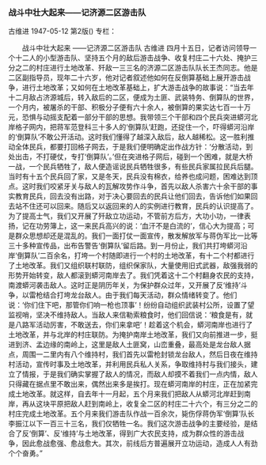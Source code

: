### 战斗中壮大起来——记济源二区游击队
古维进
1947-05-12
第2版()
专栏：

　　战斗中壮大起来
    ——记济源二区游击队
    古维进
    四月十五日，记者访问领导一个十二人的小型游击队、坚持五个月的敌后游击战争、收复村庄二十六处、掩护三分之二的村庄进行土地改革、歼敌一三三名的济源二区游击队队长王杰同志。他是二区副指导员，现年二十六岁，他对记者叙述他如何在反倒算基础上展开游击战争，进行土地改革；又如何在土地改革基础上，扩大游击战争的故事说：“当去年十二月敌占济源城后，转入敌后的二区，便成为土匪、武装特务、倒算队的世界，一个月内，被屠杀的干部、积极分子便有六十余人，被倒算的果实达七百一十万元，恐惧与动摇支配着一部分干部的思想。我带领三个干部和四个民兵突进蟒河北岸格子网内，把蒋军范登科三十多人的‘倒算队’赶跑，还捉住一个，吓得蟒河沿岸的‘倒算队’不敢公开活动。这时我们懂得了越深入敌后，敌人越稀松。这一胜利推动全体民兵，都要打回格子网去，于是我们便明确定出作战方针：‘分散活动，到处出击，不打硬仗，专打‘倒算队’。’但在突进格子网后，碰到一个困难，就是大桥一战，一个民兵牺牲了，敌人便造谣说民兵牺牲很多，有些民兵家属拉民兵后腿。当时有十五个民兵回了家，又是冬天，民兵没有棉衣，给养也成问题，困难达到顶点。这时我们咬紧牙关与敌人的瓦解攻势作斗争，首先以敌人杀害六十余干部的事实教育民兵，回去没有出路，对于决心要回去的民兵让他们回去，告诉他们如果回去站不住还可以回来。随后又以返回来的人的实例进行教育，民兵的认识提高了。为了提高士气，我们又开展了歼敌立功运动，不管前方后方，大功小功，一律表扬，记在功劳簿上，这一来民兵高兴的说：‘血汗不是白流的’，信心大为提高；可是群众思想却还是混乱的。我们一面打仗一面宣传，散发解放军与蒋伪军比一比等三十多种宣传品，出布告警告‘倒算队’留后路。到一月份止，我们共打垮蟒河沿岸‘倒算队’二百余名，打垮一个村随即进行一个村的土地改革，有十二个村都进行了土地改革。我们又组织联村联防，组织保家队，大量使用旧式武器，敌强我弱的形势开始转变，敌人都滚到蟒河南岸去了。我们凭着这十二个村翻身农民的支持，南渡蟒河袭击敌人。这时正是阴历年关，为保护群众过年，又开展了反‘维持’斗争，以雷枪结合打垮龙台敌人。由于我们每天活动，群众情绪转变了。他们说：‘你们住下吧，那管你们响一枪也顶事’！纷纷自动组织武装村公所，设置了望监视哨，坚决不维持敌人。当敌人来信勒索粮食时，他们回信说：‘粮食是有，就是八路军活动厉害，不敢送去，你们来拿吧’！趁着这个机会，蟒河南岸也进行了土地改革，并与北岸的村庄联防。为掩护南岸土地改革，我们又向前推进一步，挺进到济、孟边缘的南岭上，这里是敌人土匪窝，山峦重叠，最高处是龙台敌人据点，周围一二里内有八个维持村，我们首先以雷枪封锁龙台敌人，然后日夜在维持村活动，宣传时事及土地改革，并利用民兵私人关系，争取维持村与我们接头，建立了情报，于是我们确实掌握了敌人的情况，而敌人却摸不着我们一点内情，敌人只得藏在据点里不敢出来，偶然出来多是挨打。现在蟒河南岸的村庄，正在加紧完成土地改革。就这样，自去年十一月起，五个月来我们把敌人从蟒河北岸赶到南岸，再从这块平原把敌人赶到南岭上，收复全二区的村庄二十六个，有三分之二的村庄完成土地改革。五个月来我们游击队作战一百余次，毙伤俘蒋伪军‘倒算’队长李振江以下一百三十三名，我们仅牺牲一名。我们这次游击战争的主要经验，是结合了反‘倒算’、反‘维持’与土地改革，得到广大农民支持，成为群众性的游击战争，因此愈战愈强、愈战愈大。其次，前线后方普遍展开立功运动，造成人人有劲个个奋勇。”
